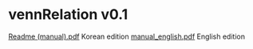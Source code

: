 # vennRelation v0.1

[Readme (manual).pdf](https://github.com/kellysolow/vennRelation/files/6252707/Readme.manual.pdf)  Korean edition
[manual_english.pdf](https://github.com/kellysolow/vennRelation/files/6264605/manual_english.pdf)  English edition





